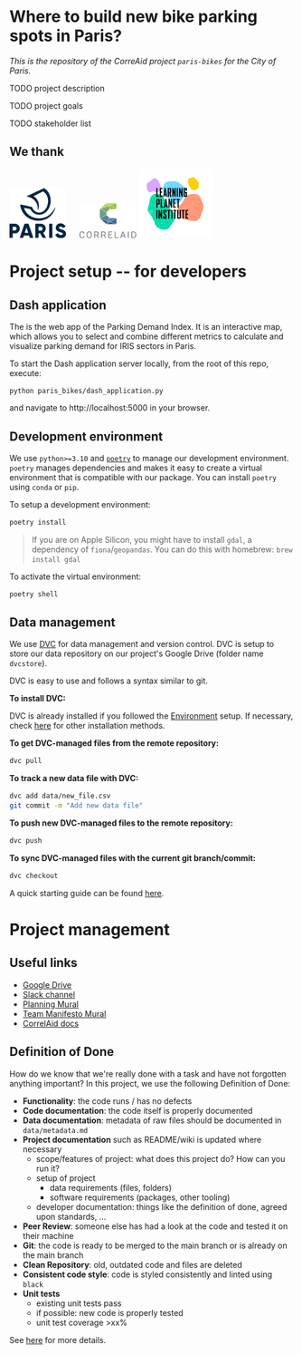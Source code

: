 # Where to build new bike parking spots in Paris?

*This is the repository of the CorreAid project `paris-bikes` for the City of Paris.*

TODO project description

TODO project goals

TODO stakeholder list

## We thank
<p float="left">
    <img src="img/Ville_de_Paris_Logo.png" width="100">
    <img src="img/CorrelAid_Logo.png" width="100" style="margin-left:20px">
    <img src="img/LPI_Logo.png" width="130"> 
</p>

# Project setup -- for developers

## Dash application

The is the web app of the Parking Demand Index. It is an interactive map, which allows you to select and combine different metrics to calculate and visualize parking demand for IRIS sectors in Paris. 

To start the Dash application server locally, from the root of this repo, execute:

```
python paris_bikes/dash_application.py
```

and navigate to http://localhost:5000 in your browser.

## Development environment

We use `python>=3.10` and [`poetry`](https://python-poetry.org/docs/basic-usage/) to manage our development environment.
`poetry` manages dependencies and makes it easy to create a virtual environment that is compatible with our package.
You can install `poetry` using `conda` or `pip`.

To setup a development environment:

```bash
poetry install
```

> If you are on Apple Silicon, you might have to install `gdal`, a dependency of `fiona`/`geopandas`.
You can do this with homebrew: `brew install gdal`

To activate the virtual environment:

```bash
poetry shell
```

## Data management

We use [DVC](https://dvc.org/) for data management and version control.
DVC is setup to store our data repository on our project's Google Drive (folder name `dvcstore`).

DVC is easy to use and follows a syntax similar to git.

**To install DVC:**

DVC is already installed if you followed the [Environment](#environment) setup.
If necessary, check [here](https://dvc.org/doc/install) for other installation methods.

**To get DVC-managed files from the remote repository:**

```bash
dvc pull
```

**To track a new data file with DVC:**

```bash
dvc add data/new_file.csv
git commit -m "Add new data file"
```

**To push new DVC-managed files to the remote repository:**

```bash
dvc push
```

**To sync DVC-managed files with the current git branch/commit:**

```bash
dvc checkout
```

A quick starting guide can be found [here](https://dvc.org/doc/start/data-management).

# Project management

## Useful links

- [Google Drive](https://drive.google.com/drive/folders/1mmsON23Bz-7xB3Y3qGHC0kqSKG6aXUVr)
- [Slack channel](https://correlaid.slack.com/archives/C03NAN24GDN)
- [Planning Mural](https://app.mural.co/t/correlaid9916/m/correlaid9916/1657610032235/e86d4422b5be6421cd132e9c47a3eb82f0d191f3)
- [Team Manifesto Mural](https://app.mural.co/t/correlaid9916/m/correlaid9916/1657265397906/558401920c32987ce75a2853aaea0e06aa6e94e2)
- [CorrelAid docs](https://docs.correlaid.org/)

## Definition of Done

How do we know that we're really done with a task and have not forgotten anything important? In this project, we use the following Definition of Done:

- **Functionality**: the code runs / has no defects
- **Code documentation**: the code itself is properly documented
- **Data documentation**: metadata of raw files should be documented in `data/metadata.md`
- **Project documentation** such as README/wiki is updated where necessary
    - scope/features of project: what does this project do? How can you run it?
    - setup of project
        - data requirements (files, folders)
        - software requirements (packages, other tooling)
    - developer documentation: things like the definition of done, agreed upon standards, ...
- **Peer Review**: someone else has had a look at the code and tested it on their machine
- **Git**: the code is ready to be merged to the main branch or is already on the main branch
- **Clean Repository**: old, outdated code and files are deleted
- **Consistent code style**: code is styled consistently and linted using `black`
- **Unit tests**
    - existing unit tests pass
    - if possible: new code is properly tested
    - unit test coverage >xx%

See [here](https://github.com/CorrelAid/definition-of-done) for more details.
